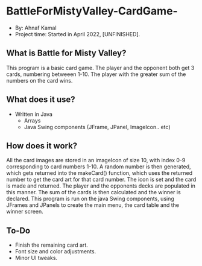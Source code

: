 # BattleForMistyValley-CardGame-
* By: Ahnaf Kamal
* Project time: Started in April 2022, [UNFINISHED].

## What is Battle for Misty Valley?
This program is a basic card game. The player and the opponent both get 3 cards, numbering betweeen 1-10. The player with the greater sum of the numbers on the card wins.
## What does it use?
* Written in Java
  - Arrays
  - Java Swing components (JFrame, JPanel, ImageIcon.. etc) 
 
## How does it work?
All the card images are stored in an imageIcon of size 10, with index 0-9 corresponding to card numbers 1-10. 
A random number is then generated, which gets returned into the makeCard() function, which uses the returned number to get the card art for that card number. The icon is set and the card is made and returned. 
The player and the opponents decks are populated in this manner. The sum of the cards is then calculated and the winner is declared. This program is run on the java Swing components, using JFrames and JPanels to create the main menu, the card table and the winner screen.

## To-Do
* Finish the remaining card art.
* Font size and color adjustments.
* Minor UI tweaks.
